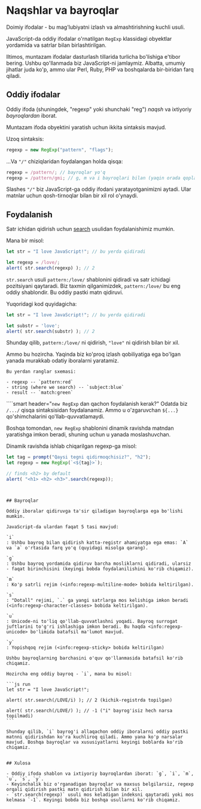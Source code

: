 # Naqshlar va bayroqlar

Doimiy ifodalar - bu mag'lubiyatni izlash va almashtirishning kuchli usuli.

JavaScript-da oddiy ifodalar o'rnatilgan `RegExp` klassidagi obyektlar yordamida va satrlar bilan birlashtirilgan.

Iltimos, muntazam ifodalar dasturlash tillarida turlicha bo'lishiga e'tibor bering. Ushbu qo'llanmada biz JavaScript-ni jamlaymiz. Albatta, umumiy jihatlar juda ko'p, ammo ular Perl, Ruby, PHP va boshqalarda bir-biridan farq qiladi.

## Oddiy ifodalar

Oddiy ifoda (shuningdek, "regexp" yoki shunchaki "reg") *naqsh* va ixtiyoriy *bayroqlardan* iborat.

Muntazam ifoda obyektini yaratish uchun ikkita sintaksis mavjud.

Uzoq sintaksis:

```js
regexp = new RegExp("pattern", "flags");
```

...Va `"/"` chiziqlaridan foydalangan holda qisqa:

```js
regexp = /pattern/; // bayroqlar yo'q
regexp = /pattern/gmi; // g, m va i bayroqlari bilan (yaqin orada qoplanadi)
```

Slashes `"/"` biz JavaScript-ga oddiy ifodani yaratayotganimizni aytadi. Ular matnlar uchun qosh-tirnoqlar bilan bir xil rol o'ynaydi.

## Foydalanish

Satr ichidan qidirish uchun [search](mdn:js/String/search) usulidan foydalanishimiz mumkin.

Mana bir misol:

```js run
let str = "I love JavaScript!"; // bu yerda qidiradi

let regexp = /love/;
alert( str.search(regexp) ); // 2
```

`str.search` usuli `pattern:/love/` shablonini qidiradi va satr ichidagi pozitsiyani qaytaradi. Biz taxmin qilganimizdek, `pattern:/love/` bu eng oddiy shablondir. Bu oddiy pastki matn qidiruvi.

Yuqoridagi kod quyidagicha:

```js run
let str = "I love JavaScript!"; // bu yerda qidiradi

let substr = 'love';
alert( str.search(substr) ); // 2
```

Shunday qilib, `pattern:/love/` ni qidirish, `"love"` ni qidirish bilan bir xil.

Ammo bu hozircha. Yaqinda biz ko'proq izlash qobiliyatiga ega bo'lgan yanada murakkab odatiy iboralarni yaratamiz.

```smart header="Colors"
Bu yerdan ranglar sxemasi:

- regexp -- `pattern:red`
- string (where we search) -- `subject:blue`
- result -- `match:green`
```


````smart header="`new RegExp` dan qachon foydalanish kerak?"
Odatda biz `/.../` qisqa sintaksisidan foydalanamiz. Ammo u o'zgaruvchan `${...}` qo'shimchalarini qo'llab-quvvatlamaydi.

Boshqa tomondan, `new RegExp` shablonini dinamik ravishda matndan yaratishga imkon beradi, shuning uchun u yanada moslashuvchan.

Dinamik ravishda ishlab chiqarilgan regexp-ga misol:

```js run
let tag = prompt("Qaysi tegni qidirmoqchisiz?", "h2");
let regexp = new RegExp(`<${tag}>`);

// finds <h2> by default
alert( "<h1> <h2> <h3>".search(regexp));
```
````


## Bayroqlar

Oddiy iboralar qidiruvga ta'sir qiladigan bayroqlarga ega bo'lishi mumkin.

JavaScript-da ulardan faqat 5 tasi mavjud:

`i`
: Ushbu bayroq bilan qidirish katta-registr ahamiyatga ega emas: `A` va `a` o'rtasida farq yo'q (quyidagi misolga qarang).

`g`
: Ushbu bayroq yordamida qidiruv barcha mosliklarni qidiradi, ularsiz - faqat birinchisini (keyingi bobda foydalanilishini ko'rib chiqamiz).

`m`
: Ko'p satrli rejim (<info:regexp-multiline-mode> bobida keltirilgan).

`s`
: "Dotall" rejimi, `.` ga yangi satrlarga mos kelishiga imkon beradi (<info:regexp-character-classes> bobida keltirilgan).

`u`
: Unicode-ni to'liq qo'llab-quvvatlashni yoqadi. Bayroq surrogat juftlarini to'g'ri ishlashiga imkon beradi. Bu haqda <info:regexp-unicode> bo'limida batafsil ma'lumot mavjud.

`y`
: Yopishqoq rejim (<info:regexp-sticky> bobida keltirilgan)

Ushbu bayroqlarning barchasini o'quv qo'llanmasida batafsil ko'rib chiqamiz.

Hozircha eng oddiy bayroq - `i`, mana bu misol:

```js run
let str = "I love JavaScript!";

alert( str.search(/LOVE/i) ); // 2 (kichik-registrda topilgan)

alert( str.search(/LOVE/) ); // -1 ("i" bayrog'isiz hech narsa topilmadi)
```

Shunday qilib, `i` bayrog'i allaqachon oddiy iboralarni oddiy pastki matnni qidirishdan ko'ra kuchliroq qiladi. Ammo yana ko'p narsalar mavjud. Boshqa bayroqlar va xususiyatlarni keyingi boblarda ko'rib chiqamiz.


## Xulosa

- Oddiy ifoda shablon va ixtiyoriy bayroqlardan iborat: `g`, `i`, `m`, `u`, `s`, `y`.
- Keyinchalik biz o'rganadigan bayroqlar va maxsus belgilarsiz, regexp orqali qidirish pastki matn qidirish bilan bir xil.
- `str.search(regexp)` usuli mos keladigan indeksni qaytaradi yoki mos kelmasa `-1`. Keyingi bobda biz boshqa usullarni ko'rib chiqamiz.
